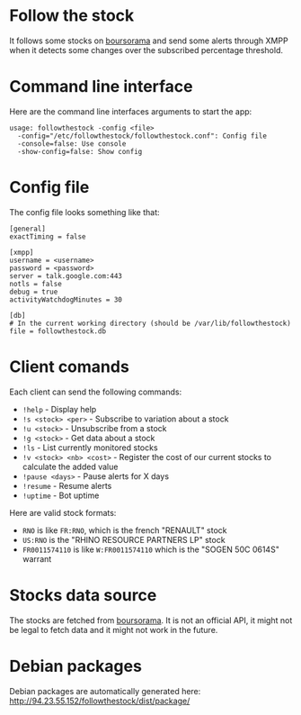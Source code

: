 # Follow the stock

It follows some stocks on [boursorama](http://www.boursorama.com) and send some alerts through XMPP when it detects some changes over the subscribed percentage threshold.

# Command line interface

Here are the command line interfaces arguments to start the app:

    usage: followthestock -config <file>
      -config="/etc/followthestock/followthestock.conf": Config file
      -console=false: Use console
      -show-config=false: Show config

# Config file

The config file looks something like that:

    [general]
    exactTiming = false
    
    [xmpp]
    username = <username>
    password = <password>
    server = talk.google.com:443
    notls = false
    debug = true
    activityWatchdogMinutes = 30

    [db]
    # In the current working directory (should be /var/lib/followthestock)
    file = followthestock.db

# Client comands

Each client can send the following commands:

* `!help` - Display help
* `!s <stock> <per>` - Subscribe to variation about a stock
* `!u <stock>` - Unsubscribe from a stock
* `!g <stock>` - Get data about a stock
* `!ls` - List currently monitored stocks
* `!v <stock> <nb> <cost>` - Register the cost of our current stocks to calculate the added value
* `!pause <days>` - Pause alerts for X days
* `!resume` - Resume alerts
* `!uptime` - Bot uptime

Here are valid stock formats:
* `RNO` is like `FR:RNO`, which is the french "RENAULT" stock
* `US:RNO` is the "RHINO RESOURCE PARTNERS LP" stock
* `FR0011574110` is like `W:FR0011574110` which is the "SOGEN 50C 0614S" warrant


# Stocks data source
The stocks are fetched from [boursorama](http://www.boursorama.com). It is not an official API, it might not be legal to fetch data and it might not work in the future.

# Debian packages
Debian packages are automatically generated here:
 http://94.23.55.152/followthestock/dist/package/
